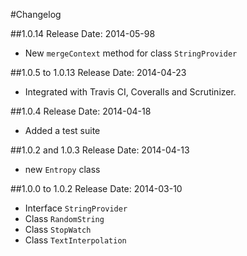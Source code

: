 #Changelog

##1.0.14
Release Date: 2014-05-98

- New `mergeContext` method for class `StringProvider`

##1.0.5 to 1.0.13
Release Date: 2014-04-23

- Integrated with Travis CI, Coveralls and Scrutinizer.

##1.0.4
Release Date: 2014-04-18

- Added a test suite

##1.0.2 and 1.0.3
Release Date: 2014-04-13

- new `Entropy` class

##1.0.0 to 1.0.2
Release Date: 2014-03-10

- Interface `StringProvider`
- Class `RandomString`- Class `StopWatch`- Class `TextInterpolation`
